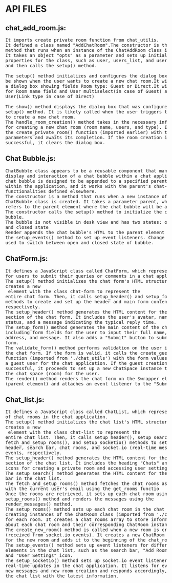 # API FILES

## chat_add_room.js:
<PRE>
It imports create private room function from chat_utilis.
It defined a class named "AddChatRoom".The constructor is the first
method that runs when an instance of the ChatAddRoom class is created.
It takes an object "opts" as a parameter and sets up initial
properties for the class, such as user, users_list, and user_email,
and then calls the setup() method.

The setup() method initializes and configures the dialog box that will
be shown when the user wants to create a new chat room.It will create
a dialog box showing fields Room type: Guest or Direct.It will prompt
for Room name field and User multiselect(in case of Guest) and
User(Link type in case of Direct)

The show() method displays the dialog box that was configured in the
setup() method. It is likely called when the user triggers the action
to create a new chat room.
The handle_room_creation() method takes in the necessary information
for creating a new chat room (room name, users, and type). It calls
the create_private_room() function (imported earlier) with these
parameters and awaits its completion. If the room creation is
successful, it clears the dialog box.</PRE>

## Chat Bubble.js:
<PRE>
ChatBubble class appears to be a reusable component that manages the
display and interaction of a chat bubble within a chat application.The
chat bubble is designed to be appended to a specified parent element
within the application, and it works with the parent's chat-related
functionalities defined elsewhere.
The constructor is a method that runs when a new instance of the
ChatBubble class is created. It takes a parameter parent, which likely
refers to the parent element where the chat bubble will be attached.
The constructor calls the setup() method to initialize the chat
bubble.
The bubble is not visible in desk view and has two states: open state
and closed state
Render appends the chat bubble's HTML to the parent element and calls
the setup_events() method to set up event listeners. Change Bubble is
used to switch between open and closed state of bubble.</PRE>

## ChatForm.js:
<PRE>
It defines a JavaScript class called ChatForm, which represents a form
for users to submit their queries or comments in a chat application.
The setup() method initializes the chat form's HTML structure. It
creates a new <div> element with the class chat-form to represent the
entire chat form. Then, it calls setup_header() and setup_form()
methods to create and set up the header and main form content,
respectively.
The setup_header() method generates the HTML content for the header
section of the chat form. It includes the user's avatar, name, online
status, and a message indicating the typical reply time.
The setup_form() method generates the main content of the chat form,
including form fields for the user to input their full name, email
address, and message. It also adds a "Submit" button to submit the
form.
The validate_form() method performs validation on the user input in
the chat form. If the form is valid, it calls the create_guest()
function (imported from './chat_utils') with the form values to create
a guest user for the chat application. If the guest creation is
successful, it proceeds to set up a new ChatSpace instance to handle
the chat space (room) for the user.
The render() method renders the chat form on the $wrapper element
(parent element) and attaches an event listener to the "Submit" button
</PRE>

## Chat_list.js:
<PRE>
It defines a JavaScript class called ChatList, which represents a list
of chat rooms in the chat application.
The setup() method initializes the chat list's HTML structure. It
creates a new <div> element with the class chat-list to represent the
entire chat list. Then, it calls setup_header(), setup_search(),
fetch_and_setup_rooms(), and setup_socketio() methods to set up the
header, search bar, chat rooms, and socket.io (real-time messaging)
events, respectively.
The setup_header() method generates the HTML content for the header
section of the chat list. It includes the heading "Chats" and two
icons for creating a private room and accessing user settings.
The setup_search() method generates the HTML content for the search
bar in the chat list.
The fetch_and_setup_rooms() method fetches the chat rooms associated
with the current user's email using the get_rooms functio
Once the rooms are retrieved, it sets up each chat room using the
setup_rooms() method and renders the messages using the
render_messages() method.
The setup_rooms() method sets up each chat room in the chat list by
creating instances of the ChatRoom class (imported from './chat_room')
for each room. It creates a chat_rooms array to store information
about each chat room and their corresponding ChatRoom instances.
The create_new_room() method is called when a new room is created
(received from socket.io events). It creates a new ChatRoom instance
for the new room and adds it to the beginning of the chat_rooms array.
The setup_events() method sets up event listeners for different
elements in the chat list, such as the search bar, "Add Room" icon,
and "User Settings" icon.
The setup_socketio() method sets up socket.io event listeners for
real-time updates in the chat application. It listens for events like
new messages and new room creation and responds accordingly, updating
the chat list with the latest information.</PRE>


